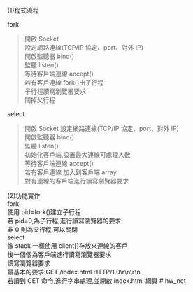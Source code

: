 (1)程式流程  

fork  
>開啟 Socket  
>設定網路連線(TCP/IP 協定、port、對外 IP)  
>開啟監聽器 bind()  
>監聽 listen()  
>等待客戶端連線 accept()  
>若有客戶連線 fork()出子行程  
>子行程讀寫瀏覽器要求  
>關掉父行程  

select  
>開啟 Socket
>設定網路連線(TCP/IP 協定、port、對外 IP)  
>開啟監聽器 bind()  
>監聽 listen()  
>初始化客戶端,設置最大連線可處理人數  
>等待客戶端連線 accept()  
>若有客戶連線 加入到客戶端 array  
>對有連線的客戶端進行讀寫瀏覽器要求  

(2)功能實作  
fork  
使用 pid=fork()建立子行程  
若 pid=0,為子行程,進行讀寫瀏覽器的要求  
非 0 則為父行程,可以關閉  
select  
像 stack 一樣使用 client[]存放來連線的客戶  
後一個個為客戶端進行讀寫瀏覽器要求  
讀寫瀏覽器要求  
最基本的要求:GET /index.html HTTP/1.0\r\n\r\n  
若讀到 GET 命令,進行字串處理,並開啟 index.html 網頁  # hw_net
